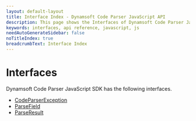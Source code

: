 ```yaml
---
layout: default-layout
title: Interface Index - Dynamsoft Code Parser JavaScript API
description: This page shows the Interfaces of Dynamsoft Code Parser JavaScript SDK.
keywords: interfaces, api reference, javascript, js
needAutoGenerateSidebar: false
noTitleIndex: true
breadcrumbText: Interface Index
---
```


# Interfaces

Dynamsoft Code Parser JavaScript SDK has the following interfaces.

* [CodeParserException](codeparserexception.html)
* [ParseField](parsefield-v2.0.0.html)
* [ParseResult](parseresult-v2.0.0.html)

